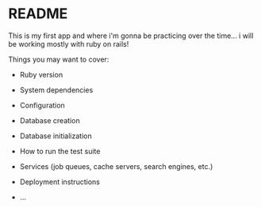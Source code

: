 # README

This is my first app and where i'm gonna be practicing over the time...
i will be working mostly with ruby on rails!

Things you may want to cover:

* Ruby version

* System dependencies

* Configuration

* Database creation

* Database initialization

* How to run the test suite

* Services (job queues, cache servers, search engines, etc.)

* Deployment instructions

* ...
